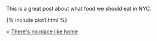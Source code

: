 This is a great post about what food we should eat in NYC.

{% include plot1.html %}


< [There's no place like home](./index.md)
